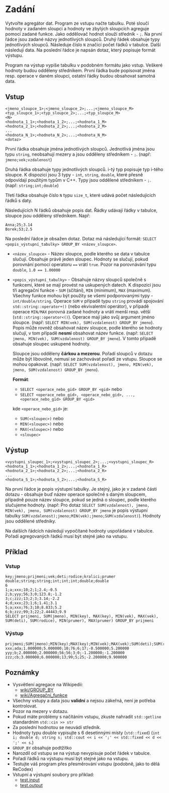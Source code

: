 # Zadání

Vytvořte agregátor dat. Program ze vstupu načte tabulku. Poté sloučí hodnoty v zadaném sloupci a hodnoty ve zbylých sloupcích agreguje pomocí zadané funkce. Jako oddělovač hodnot slouží středník - `;`. Na první řádce jsou zadané názvy jednotlivých sloupců. Druhý řádek obsahuje typy jednotlivých sloupců. Následuje číslo `N` značící počet řádků v tabulce. Další následují data. Na poslední řádce je napsán dotaz, který popisuje formát výstupu.

Program na výstup vypíše tabulku v podobném formátu jako vstup. Veškeré hodnoty budou odděleny středníkem. První řádka bude popisovat jména resp. operace v daném sloupci, ostatní řádky budou obsahovat samotná data.

## Vstup

```
<jmeno_sloupce_1>;<jmeno_sloupce_2>;...;<jmeno_sloupce_M>
<typ_sloupce_1>;<typ_sloupce_2>;...;<typ_sloupce_M>
<N>
<hodnota_1_1>;<hodnota_1_2>;...;<hodnota_1_M>
<hodnota_2_1>;<hodnota_2_2>;...;<hodnota_2_M>
...
<hodnota_N_1>;<hodnota_N_2>;...;<hodnota_N_M>
<dotaz>
```

První řádka obsahuje jména jednotlivých sloupců. Jednotlivá jména jsou typu `string`, neobsahují mezery a jsou odděleny středníkem - `;`. (např: `jmeno;vek;vzdalenost`)

Druhá řádka obsahuje typy jednotlivých sloupců. i-tý typ popisuje typ i-tého sloupce. K dispozici jsou 3 typy - `int`, `string`, `double`, které přesně odpovídají použitým typům v C++. Typy jsou oddělené středníkem - `;`. (např: `string;int;double`)

Třetí řádka obsahuje číslo `N` typu `size_t`, které udává počet následujících řádků s daty.

Následujících N řádků obsahuje popis dat. Řádky udávají řádky v tabulce, sloupce jsou odděleny středníkem. Např:

```
Anna;25;3.14
Borek;53;2.5
```

Na poslední řádce je obsažen dotaz. Dotaz má následující formát: `SELECT <popis_výstupní_tabulky> GROUP_BY <název_sloupce>`.

-   `<název_sloupce>` - Název sloupce, podle kterého se data v tabulce slučují. Obsahuje právě jeden sloupec. Hodnoty se slučují, pokud porovnání pomocí operatoru `==` vrátí `true`. Pozor na porovnávání typu `double`, `1.0 == 1.00000`
    
-   `<popis_výstupní_tabulky>` - Obsahuje názvy sloupců společně s funkcemi, které se mají provést na uskupených datech. K dispozici jsou tři agregační funkce - `SUM` (sčítání), `MIN` (minimum), `MAX` (maximum). Všechny funkce mohou být použity se všemi podporovanými typy - `int/double/string`. Operace `SUM` v případě typu `string` provádí spojování `std::string::operator+()` (nebo ekvivalentní operátor), v případě operace `MIN/MAX` porovná zadané hodnoty a vrátí menší resp. větší (`std::string::operator<()`). Operace mají jako svůj argument jméno sloupce. (např: `SELECT MIN(vek), SUM(vzdalenost) GROUP_BY jmeno`). Popis může rovněž obsahovat název sloupce, podle kterého se hodnoty slučují, v tom případě **nesmí** obsahovat název funkce. (např: `SELECT jmeno, MIN(vek), SUM(vzdalenost) GROUP_BY jmeno`). V tomto případě obsahuje sloupec uskupené hodnoty.
    
    Sloupce jsou odděleny **čárkou a mezerou**. Pořadí sloupců v dotazu může být libovolné, nemusí se zachovávat pořadí ze vstupu. Sloupce se mohou opakovat. (např: `SELECT SUM(vzdalenost), jmeno, MIN(vek), jmeno, SUM(vzdalenost) GROUP_BY jmeno`).
    
    **Formát**:
    
    -   `SELECT <operace_nebo_gid> GROUP_BY <gid>` nebo
    -   `SELECT <operace_nebo_gid>, <operace_nebo_gid>, ..., <operace_nebo_gid> GROUP_BY <gid>`
    
    kde `<operace_nebo_gid>` je:
    
    -   `SUM(<sloupec>)` nebo
    -   `MIN(<sloupec>)` nebo
    -   `MAX(<sloupec>)` nebo
    -   `<sloupec>`

## Výstup

```
<vystupni_sloupec_1>;<vystupni_sloupec_2>;...;<vystupni_sloupec_R>
<hodnota_1_1>;<hodnota_1_2>;...;<hodnota_1_R>
<hodnota_2_1>;<hodnota_2_2>;...;<hodnota_2_R>
...
<hodnota_S_1>;<hodnota_S_2>;...;<hodnota_S_R>
```

Na první řádce je popis výstupní tabulky. Je stejný, jako je v zadané části dotazu - obsahuje buď název operace společně s daným sloupcem, případně pouze název sloupce, pokud se jedná o sloupec, podle kterého slučujeme hodnoty. (např: Pro dotaz `SELECT SUM(vzdalenost), jmeno, MIN(vek), jmeno, SUM(vzdalenost) GROUP_BY jmeno` je popis výstupní tabulky `SUM(vzdalenost);jmeno;MIN(vek);jmeno;SUM(vzdalenost)`). Hodnoty jsou oddělené středníky.

Na dalších řádcích následují vypočítané hodnoty uspořádané v tabulce. Pořadí agregovaných řádků musí být stejné jako na vstupu.

## Příklad

### Vstup

```
key;jmeno;prijmeni;vek;deti;rodice;kralici;prumer
double;string;string;int;int;int;double;double
6
1;a;xxx;10;2;1;2.4;-0.5
2;b;yyy;56;3;0;123.8;-1.2
3;c;zzz;13;2;3;3.14;-2.2
4;d;xxx;23;1;6;1.41;3.1
5;a;xxx;76;3;10;8.833;5.2
6;b;zzz;99;3;22;2.44443;9.9
SELECT prijmeni, SUM(jmeno), MIN(key), MAX(key), MIN(vek), MAX(vek), SUM(deti), SUM(rodice), MIN(prumer), MAX(prumer) GROUP_BY prijmeni
```

### Výstup

```
prijmeni;SUM(jmeno);MIN(key);MAX(key);MIN(vek);MAX(vek);SUM(deti);SUM(rodice);MIN(prumer);MAX(prumer)
xxx;ada;1.000000;5.000000;10;76;6;17;-0.500000;5.200000
yyy;b;2.000000;2.000000;56;56;3;0;-1.200000;-1.200000
zzz;cb;3.000000;6.000000;13;99;5;25;-2.200000;9.900000
```

## Poznámky

-   Vysvětlení agregace na Wikipedii:
    -   [wiki/GROUP\_BY](https://cs.wikipedia.org/wiki/GROUP_BY)
    -   [wiki/Agregační\_funkce](https://cs.wikipedia.org/wiki/Agrega%C4%8Dn%C3%AD_funkce)
-   Všechny vstupy a data jsou **validní** a nejsou zákeřná, není je potřeba kontrolovat.
-   Pozor na mezery v dotazu.
-   Pokud máte problémy s načítáním vstupu, zkuste nahradit `std::getline` standardním `std::cin >> str`
-   Za poslední hodnotou se neuvádí středník.
-   Hodnoty typu double vypisujte s 6 desetinnými místy (`std::fixed`) (`int i; double d; string s; std::cout << i << ';' << std::fixed << d << ';' << s`.)
-   `GROUP_BY` obsahuje podtžítko
-   Narozdíl od vstupu se na výstup nevypisuje počet řádek v tabulce.
-   Pořadí řádků na výstupu musí být stejné jako na vstupu.
-   Testujte váš program přes přesměrování vstupu (podobně, jako to dělá ReCodex)
-   Vstupní a výstupní soubory pro přiklad:
    -   [test.input](https://recodex.mff.cuni.cz/api/v1/uploaded-files/4f1873bb-4b74-11ec-986f-f39926f24a9c/download)
    -   [test.output](https://recodex.mff.cuni.cz/api/v1/uploaded-files/75e36fe4-4b74-11ec-986f-f39926f24a9c/download)